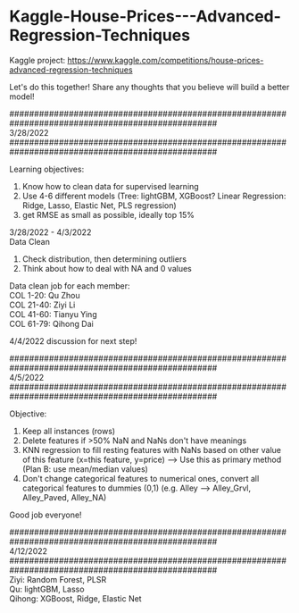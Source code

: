 # Kaggle-House-Prices---Advanced-Regression-Techniques
Kaggle project: https://www.kaggle.com/competitions/house-prices-advanced-regression-techniques

Let's do this together! Share any thoughts that you believe will build a better model!


################################################################################################## <br />
3/28/2022 <br />
################################################################################################## <br />

Learning objectives: 
1. Know how to clean data for supervised learning
2. Use 4-6 different models (Tree: lightGBM, XGBoost? Linear Regression: Ridge, Lasso, Elastic Net, PLS regression)
3. get RMSE as small as possible, ideally top 15%


3/28/2022 - 4/3/2022 <br />
Data Clean <br />
1) Check distribution, then determining outliers
2) Think about how to deal with NA and 0 values

Data clean job for each member: <br />
COL 1-20: Qu Zhou <br />
COL 21-40: Ziyi Li <br />
COL 41-60: Tianyu Ying <br />
COL 61-79: Qihong Dai <br />

4/4/2022 discussion for next step!

################################################################################################## <br />
4/5/2022 <br />
################################################################################################## <br />

Objective:
1. Keep all instances (rows)
2. Delete features if >50% NaN and NaNs don't have meanings
3. KNN regression to fill resting features with NaNs based on other value of this feature (x=this feature, y=price) --> Use this as primary method (Plan B: use mean/median values)
4. Don't change categorical features to numerical ones, convert all categorical features to dummies (0,1) (e.g. Alley --> Alley_Grvl, Alley_Paved, Alley_NA)

Good job everyone!

################################################################################################## <br />
4/12/2022 <br />
################################################################################################## <br />
Ziyi: Random Forest, PLSR <br />
Qu: lightGBM, Lasso <br />
Qihong: XGBoost, Ridge, Elastic Net <br />
